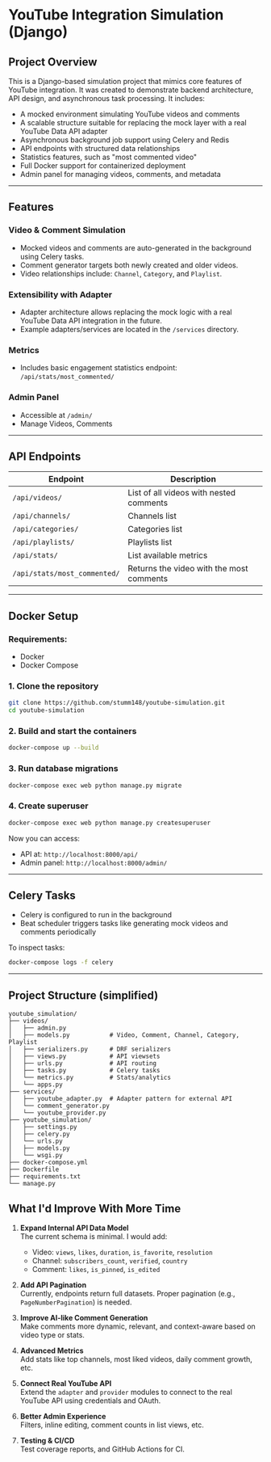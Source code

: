 # YouTube Integration Simulation (Django)

##  Project Overview
This is a Django-based simulation project that mimics core features of YouTube integration. It was created to demonstrate backend architecture, API design, and asynchronous task processing. It includes:

- A mocked environment simulating YouTube videos and comments
- A scalable structure suitable for replacing the mock layer with a real YouTube Data API adapter
- Asynchronous background job support using Celery and Redis
- API endpoints with structured data relationships
- Statistics features, such as "most commented video"
- Full Docker support for containerized deployment
- Admin panel for managing videos, comments, and metadata

---

##  Features

###  Video & Comment Simulation
- Mocked videos and comments are auto-generated in the background using Celery tasks.
- Comment generator targets both newly created and older videos.
- Video relationships include: `Channel`, `Category`, and `Playlist`.

###  Extensibility with Adapter
- Adapter architecture allows replacing the mock logic with a real YouTube Data API integration in the future.
- Example adapters/services are located in the `/services` directory.

###  Metrics
- Includes basic engagement statistics endpoint: `/api/stats/most_commented/`

###  Admin Panel
- Accessible at `/admin/`
- Manage Videos, Comments

---

##  API Endpoints

| Endpoint | Description |
|----------|-------------|
| `/api/videos/` | List of all videos with nested comments |
| `/api/channels/` | Channels list |
| `/api/categories/` | Categories list |
| `/api/playlists/` | Playlists list |
| `/api/stats/` | List available metrics |
| `/api/stats/most_commented/` | Returns the video with the most comments |

---

##  Docker Setup

### Requirements:
- Docker
- Docker Compose

### 1. Clone the repository
```bash
git clone https://github.com/stumm148/youtube-simulation.git
cd youtube-simulation
```

### 2. Build and start the containers
```bash
docker-compose up --build
```

### 3. Run database migrations
```bash
docker-compose exec web python manage.py migrate
```

### 4. Create superuser
```bash
docker-compose exec web python manage.py createsuperuser
```

Now you can access:
- API at: `http://localhost:8000/api/`
- Admin panel: `http://localhost:8000/admin/`


---

##  Celery Tasks
- Celery is configured to run in the background
- Beat scheduler triggers tasks like generating mock videos and comments periodically

To inspect tasks:
```bash
docker-compose logs -f celery
```

---

##  Project Structure (simplified)
```
youtube_simulation/
├── videos/
│   ├── admin.py           
│   ├── models.py           # Video, Comment, Channel, Category, Playlist
│   ├── serializers.py      # DRF serializers
│   ├── views.py            # API viewsets
│   ├── urls.py             # API routing
│   ├── tasks.py            # Celery tasks
│   └── metrics.py          # Stats/analytics
│   └── apps.py          
├── services/
│   ├── youtube_adapter.py  # Adapter pattern for external API
│   └── comment_generator.py
│   └── youtube_provider.py
├── youtube_simulation/
│   ├── settings.py
│   ├── celery.py
│   └── urls.py
│   ├── models.py
│   └── wsgi.py
├── docker-compose.yml
├── Dockerfile
├── requirements.txt
└── manage.py
```

##  What I'd Improve With More Time

1. **Expand Internal API Data Model**  
   The current schema is minimal. I would add:
   - Video: `views`, `likes`, `duration`, `is_favorite`, `resolution`
   - Channel: `subscribers_count`, `verified`, `country`
   - Comment: `likes`, `is_pinned`, `is_edited`

2. **Add API Pagination**  
   Currently, endpoints return full datasets. Proper pagination (e.g., `PageNumberPagination`) is needed.

3. **Improve AI-like Comment Generation**  
   Make comments more dynamic, relevant, and context-aware based on video type or stats.

4. **Advanced Metrics**  
   Add stats like top channels, most liked videos, daily comment growth, etc.

5. **Connect Real YouTube API**  
   Extend the `adapter` and `provider` modules to connect to the real YouTube API using credentials and OAuth.

6. **Better Admin Experience**  
   Filters, inline editing, comment counts in list views, etc.

7. **Testing & CI/CD**  
   Test coverage reports, and GitHub Actions for CI.